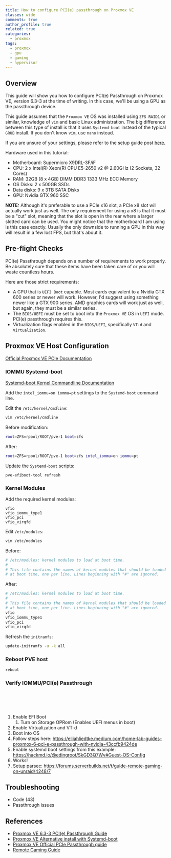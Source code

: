 ```yaml
---
title: How to configure PCI(e) passthrough on Proxmox VE
classes: wide
comments: true
author_profile: true
related: true
categories:
  - proxmox
tags:
  - proxmox
  - gpu
  - gaming
  - hypervisor
---
```


## Overview

This guide will show you how to configure PCI(e) Passthrough on Proxmox VE, version 6.3-3 at the time of writing. In this case, we'll be using a GPU as the passthrough device.

This guide assumes that the `Proxmox VE` OS was installed using `ZFS RAID1` or similar, knowledge of `vim` and basic Linux administration. The big difference between this type of install is that it uses `Systemd-boot` instead of the typical `GRUB` install. If you don't know `vim`, use `nano` instead.

If you are unsure of your settings, please refer to the setup guide post [here.](/proxmox/proxmox-install/)

Hardware used in this tutorial:

* Motherboard: Supermicro X9DRL-3F/iF
* CPU: 2 x Intel(R) Xeon(R) CPU E5-2650 v2 @ 2.60GHz (2 Sockets, 32 Cores)
* RAM: 32GB (8 x 4GB) DIMM DDR3 1333 MHz ECC Memory
* OS Disks: 2 x 500GB SSDs
* Data disks: 9 x 3TB SATA Disks
* GPU: Nvidia GTX 960 SSC

**NOTE:** Although it's preferable to use a PCIe x16 slot, a PCIe x8 slot will actually work just as well. The only requirement for using a x8 is that it must be a "cut" slot, meaning that the slot is open in the rear where a larger slotted card can be used. You might notice that the motherboard I am using is this case exactly. Usually the only downside to running a GPU in this way will result in a few lost FPS, but that's about it.

## Pre-flight Checks

PCI(e) Passthrough depends on a number of requirements to work properly. Be absolutely sure that these items have been taken care of or you will waste countless hours.

Here are those strict requirements:

* A GPU that is `UEFI Boot` capable. Most cards equivalent to a Nvidia GTX 600 series or newer will work. However, I'd suggest using something newer like a GTX 900 series. AMD graphics cards will work just as well, but again, they must be a similar series.
* The `BIOS/UEFI` must be set to boot into the `Proxmox VE` OS in `UEFI` mode. PCI(e) passthrough requires this.
* Virtualization flags enabled in the `BIOS/UEFI`, specifically `VT-d` and `Virtualization`.

## Proxmox VE Host Configuration

[Official Proxmox VE PCIe Documentation](https://pve.proxmox.com/pve-docs/pve-admin-guide.html#qm_pci_passthrough)

### IOMMU Systemd-boot

[Systemd-boot Kernel Commandline Documentation](https://pve.proxmox.com/pve-docs/pve-admin-guide.html#sysboot_edit_kernel_cmdline)

Add the `intel_iommu=on iommu=pt` settings to the `Systemd-boot` command line.

Edit the `/etc/kernel/cmdline`:

``` bash
vim /etc/kernel/cmdline
```

Before modification:

``` bash
root=ZFS=rpool/ROOT/pve-1 boot=zfs
```

After:

``` bash
root=ZFS=rpool/ROOT/pve-1 boot=zfs intel_iommu=on iommu=pt
```

Update the `Systemd-boot` scripts:

```
pve-efiboot-tool refresh
```

### Kernel Modules

Add the required kernel modules:

```
vfio
vfio_iommu_type1
vfio_pci
vfio_virqfd
```

Edit `/etc/modules`:

``` bash
vim /etc/modules
```

Before:

``` bash
# /etc/modules: kernel modules to load at boot time.
#
# This file contains the names of kernel modules that should be loaded
# at boot time, one per line. Lines beginning with "#" are ignored.
```

After:

``` bash
# /etc/modules: kernel modules to load at boot time.
#
# This file contains the names of kernel modules that should be loaded
# at boot time, one per line. Lines beginning with "#" are ignored.
vfio
vfio_iommu_type1
vfio_pci
vfio_virqfd
```

Refresh the `initramfs`:

``` bash
update-initramfs -u -k all
```

### Reboot PVE host

``` bash
reboot
```

### Verify IOMMU/PCI(e) Passthrough

``` bash

```

``` bash

```

``` bash

```

``` bash

```

``` bash

```



1. Enable EFI Boot
	1. Turn on Storage OPRom (Enables UEFI menus in boot)
2. Enable Virtualization and VT-d
3. Boot into OS
4. Follow steps here: https://elijahliedtke.medium.com/home-lab-guides-proxmox-6-pci-e-passthrough-with-nvidia-43ccfb9424de
5. Enable systemd boot settings from this example: https://hackmd.io/@edingroot/SkGD3Q7Wv#Guest-OS-Config
6. Works!
7. Setup parsec: https://forums.serverbuilds.net/t/guide-remote-gaming-on-unraid/4248/7

## Troubleshooting

* Code (43)
* Passthrough issues

## References

* [Proxmox VE 6.3-3 PCI(e) Passthrough Guide](https://elijahliedtke.medium.com/home-lab-guides-proxmox-6-pci-e-passthrough-with-nvidia-43ccfb9424de)
* [Proxmox VE Alternative install with Systemd-boot](https://hackmd.io/@edingroot/SkGD3Q7Wv#Guest-OS-Config)
* [Proxmox VE Official PCIe Passthrough guide](https://pve.proxmox.com/pve-docs/pve-admin-guide.html#qm_pci_passthrough)
* [Remote Gaming Guide](https://forums.serverbuilds.net/t/guide-remote-gaming-on-unraid/4248/11)